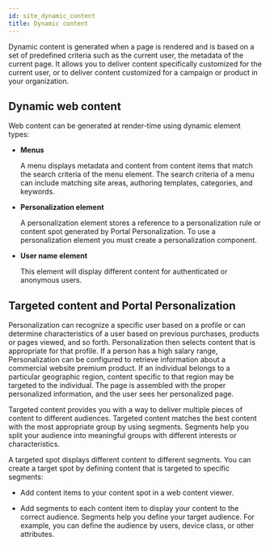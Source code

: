 ```yaml
---
id: site_dynamic_content
title: Dynamic content
---
```



Dynamic content is generated when a page is rendered and is based on a set of predefined criteria such as the current user, the metadata of the current page. It allows you to deliver content specifically customized for the current user, or to deliver content customized for a campaign or product in your organization.

## Dynamic web content

Web content can be generated at render-time using dynamic element types:

-   **Menus**

    A menu displays metadata and content from content items that match the search criteria of the menu element. The search criteria of a menu can include matching site areas, authoring templates, categories, and keywords.

-   **Personalization element**

    A personalization element stores a reference to a personalization rule or content spot generated by Portal Personalization. To use a personalization element you must create a personalization component.

-   **User name element**

    This element will display different content for authenticated or anonymous users.


## Targeted content and Portal Personalization

Personalization can recognize a specific user based on a profile or can determine characteristics of a user based on previous purchases, products or pages viewed, and so forth. Personalization then selects content that is appropriate for that profile. If a person has a high salary range, Personalization can be configured to retrieve information about a commercial website premium product. If an individual belongs to a particular geographic region, content specific to that region may be targeted to the individual. The page is assembled with the proper personalized information, and the user sees her personalized page.

Targeted content provides you with a way to deliver multiple pieces of content to different audiences. Targeted content matches the best content with the most appropriate group by using segments. Segments help you split your audience into meaningful groups with different interests or characteristics.

A targeted spot displays different content to different segments. You can create a target spot by defining content that is targeted to specific segments:

-   Add content items to your content spot in a web content viewer.

-   Add segments to each content item to display your content to the correct audience. Segments help you define your target audience. For example, you can define the audience by users, device class, or other attributes.

